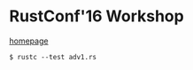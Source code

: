 # RustConf'16 Workshop

[homepage](http://rust-tutorials.com/exercises/)

```
$ rustc --test adv1.rs
```
